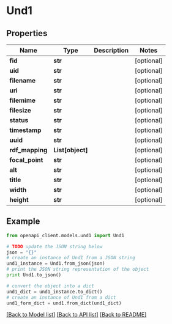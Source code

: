 # Und1


## Properties

Name | Type | Description | Notes
------------ | ------------- | ------------- | -------------
**fid** | **str** |  | [optional] 
**uid** | **str** |  | [optional] 
**filename** | **str** |  | [optional] 
**uri** | **str** |  | [optional] 
**filemime** | **str** |  | [optional] 
**filesize** | **str** |  | [optional] 
**status** | **str** |  | [optional] 
**timestamp** | **str** |  | [optional] 
**uuid** | **str** |  | [optional] 
**rdf_mapping** | **List[object]** |  | [optional] 
**focal_point** | **str** |  | [optional] 
**alt** | **str** |  | [optional] 
**title** | **str** |  | [optional] 
**width** | **str** |  | [optional] 
**height** | **str** |  | [optional] 

## Example

```python
from openapi_client.models.und1 import Und1

# TODO update the JSON string below
json = "{}"
# create an instance of Und1 from a JSON string
und1_instance = Und1.from_json(json)
# print the JSON string representation of the object
print Und1.to_json()

# convert the object into a dict
und1_dict = und1_instance.to_dict()
# create an instance of Und1 from a dict
und1_form_dict = und1.from_dict(und1_dict)
```
[[Back to Model list]](../README.md#documentation-for-models) [[Back to API list]](../README.md#documentation-for-api-endpoints) [[Back to README]](../README.md)


